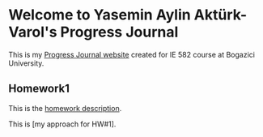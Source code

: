 # Welcome to Yasemin Aylin Aktürk-Varol's Progress Journal

This is my [Progress Journal website](https://bu-ie-582.github.io/fall21-yaseminaylinakturk/) created for IE 582 course at Bogazici University.

## Homework1

This is the [homework description](https://github.com/BU-IE-582/fall21-yaseminaylinakturk/blob/gh-pages/HW1/IE582_Fall21_Homework1.pdf/).

This is [my approach for HW#1].


